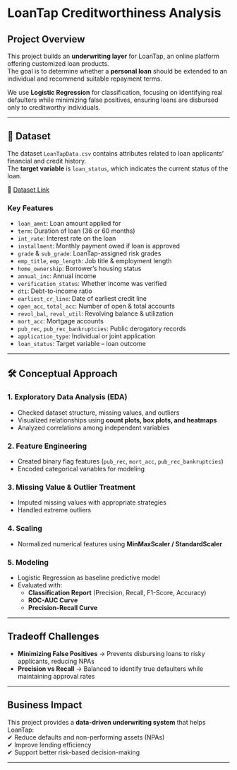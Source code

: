 # LoanTap Creditworthiness Analysis

## Project Overview
This project builds an **underwriting layer** for LoanTap, an online platform offering customized loan products.  
The goal is to determine whether a **personal loan** should be extended to an individual and recommend suitable repayment terms.  

We use **Logistic Regression** for classification, focusing on identifying real defaulters while minimizing false positives, ensuring loans are disbursed only to creditworthy individuals.

---

## 📂 Dataset
The dataset `LoanTapData.csv` contains attributes related to loan applicants’ financial and credit history.  
The **target variable** is `loan_status`, which indicates the current status of the loan.  

🔗 [Dataset Link](https://drive.google.com/file/d/1eAtX-82fumeQq-M0CdORJCowjLykNQDO/view?usp=drive_link)

### Key Features
- `loan_amnt`: Loan amount applied for  
- `term`: Duration of loan (36 or 60 months)  
- `int_rate`: Interest rate on the loan  
- `installment`: Monthly payment owed if loan is approved  
- `grade` & `sub_grade`: LoanTap-assigned risk grades  
- `emp_title`, `emp_length`: Job title & employment length  
- `home_ownership`: Borrower’s housing status  
- `annual_inc`: Annual income  
- `verification_status`: Whether income was verified  
- `dti`: Debt-to-income ratio  
- `earliest_cr_line`: Date of earliest credit line  
- `open_acc`, `total_acc`: Number of open & total accounts  
- `revol_bal`, `revol_util`: Revolving balance & utilization  
- `mort_acc`: Mortgage accounts  
- `pub_rec`, `pub_rec_bankruptcies`: Public derogatory records  
- `application_type`: Individual or joint application  
- `loan_status`: Target variable – loan outcome  

---

## 🛠 Conceptual Approach

### 1. Exploratory Data Analysis (EDA)
- Checked dataset structure, missing values, and outliers  
- Visualized relationships using **count plots, box plots, and heatmaps**  
- Analyzed correlations among independent variables  

### 2. Feature Engineering
- Created binary flag features (`pub_rec`, `mort_acc`, `pub_rec_bankruptcies`)  
- Encoded categorical variables for modeling  

### 3. Missing Value & Outlier Treatment
- Imputed missing values with appropriate strategies  
- Handled extreme outliers  

### 4. Scaling
- Normalized numerical features using **MinMaxScaler / StandardScaler**  

### 5. Modeling
- Logistic Regression as baseline predictive model  
- Evaluated with:  
  - **Classification Report** (Precision, Recall, F1-Score, Accuracy)  
  - **ROC-AUC Curve**  
  - **Precision-Recall Curve**  

---

##  Tradeoff Challenges
- **Minimizing False Positives** → Prevents disbursing loans to risky applicants, reducing NPAs  
- **Precision vs Recall** → Balanced to identify true defaulters while maintaining approval rates  

---

## Business Impact
This project provides a **data-driven underwriting system** that helps LoanTap:  
✔ Reduce defaults and non-performing assets (NPAs)  
✔ Improve lending efficiency  
✔ Support better risk-based decision-making  

---
